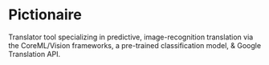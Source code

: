 # Pictionaire
Translator tool specializing in predictive, image-recognition translation via the CoreML/Vision frameworks, a pre-trained classification model, &amp; Google Translation API.
